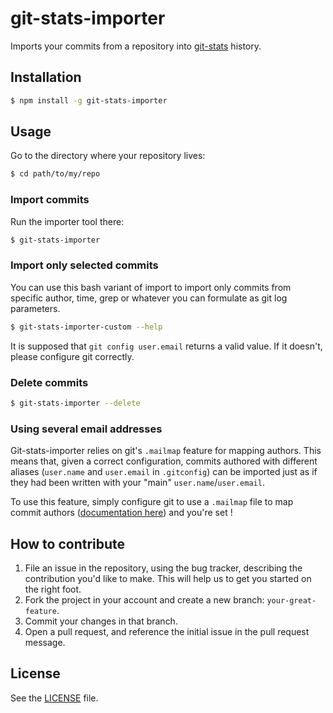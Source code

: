 # git-stats-importer
Imports your commits from a repository into [git-stats](https://github.com/IonicaBizau/git-stats) history.

## Installation
```sh
$ npm install -g git-stats-importer
```

## Usage
Go to the directory where your repository lives:

```sh
$ cd path/to/my/repo
```

### Import commits
Run the importer tool there:

```sh
$ git-stats-importer
```

### Import only selected commits

You can use this bash variant of import to import only commits from specific author,
time, grep or whatever you can formulate as git log parameters.

```sh
$ git-stats-importer-custom --help
```

It is supposed that `git config user.email` returns a valid value. If it doesn't, please configure git correctly.

### Delete commits
```sh
$ git-stats-importer --delete
```

### Using several email addresses
Git-stats-importer relies on git's `.mailmap` feature for mapping authors. This means that, given a correct configuration, commits authored with different aliases (`user.name` and `user.email` in `.gitconfig`) can be imported just as if they had been written with your "main" `user.name`/`user.email`.

To use this feature, simply configure git to use a `.mailmap` file to map commit authors ([documentation here](https://www.kernel.org/pub/software/scm/git/docs/git-shortlog.html#_mapping_authors)) and you're set !

## How to contribute
1. File an issue in the repository, using the bug tracker, describing the
   contribution you'd like to make. This will help us to get you started on the
   right foot.
2. Fork the project in your account and create a new branch:
   `your-great-feature`.
3. Commit your changes in that branch.
4. Open a pull request, and reference the initial issue in the pull request
   message.

## License
See the [LICENSE](./LICENSE) file.
